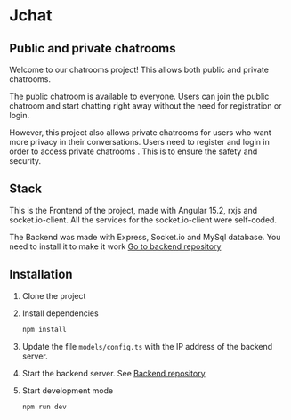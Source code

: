 # Jchat

## Public and private chatrooms
Welcome to our chatrooms project! This allows both public and private chatrooms.

The public chatroom is available to everyone. Users can join the public chatroom and start chatting right away without the need for registration or login.

However, this project also allows private chatrooms for users who want more privacy in their conversations. Users need to register and login in order to access private chatrooms . This is to ensure the safety and security.

## Stack
This is the Frontend of the project, made with Angular 15.2, rxjs and socket.io-client. All the services for the socket.io-client were self-coded.

The Backend was made with Express, Socket.io and MySql database. You need to install it to make it work [Go to backend repository](https://github.com/JulianCallejas/JChat-backend)

## Installation

1. Clone the project

2. Install dependencies

    ```bash
    npm install
    ```
3. Update the file `models/config.ts` with the IP address of the backend server.

4. Start the backend server. See [Backend repository](https://github.com/JulianCallejas/JChat-backend) 

6. Start development mode

    ```bash
    npm run dev
    ```
